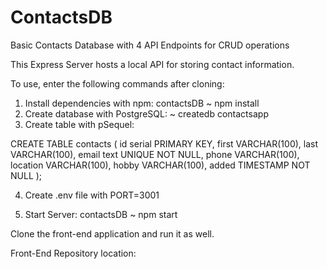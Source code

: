 # ContactsDB
Basic Contacts Database with 4 API Endpoints for CRUD operations

This Express Server hosts a local API for storing contact information.

To use, enter the following commands after cloning:

1. Install dependencies with npm: contactsDB ~ npm install
2. Create database with PostgreSQL: ~ createdb contactsapp
3. Create table with pSequel:

CREATE TABLE contacts (
 id serial PRIMARY KEY,
 first VARCHAR(100),
 last VARCHAR(100),
 email text UNIQUE NOT NULL,
 phone VARCHAR(100),
 location VARCHAR(100),
 hobby VARCHAR(100),
 added TIMESTAMP NOT NULL
);

4. Create .env file with PORT=3001

5. Start Server: contactsDB ~ npm start

Clone the front-end application and run it as well.

Front-End Repository location: 
